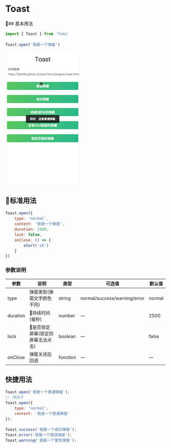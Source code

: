 # Toast

## 基本用法

```javascript
import { Toast } from 'fvmu'

Toast.open('我是一个弹窗')
```
![toast.open演示图](../demo/toast_open.gif)

## 标准用法

```javascript
Toast.open({
    type: 'normal',
    content: '我是一个弹窗',
    duration: 2500,
    lock: false,
    onClose: () => {
        alert('ok')
    }
})
```

### 参数说明
参数 | 说明 | 类型 | 可选值 | 默认值 
-|-|-|-|-
type | 弹窗类型(弹窗文字颜色不同) | string | normal/success/warning/error | normal
duration | 持续时间(毫秒) | number | — | 2500
lock | 是否锁定屏幕(锁定则屏幕无法点击) | boolean | — | false
onClose | 弹窗关闭后回调 | function | — | —

## 快捷用法

```javascript
Toast.open('我是一个普通弹窗');
// 等同于
Toast.open({
    type: 'normal',
    content: '我是一个普通弹窗'
});

Toast.success('我是一个成功弹窗');
Toast.error('我是一个错误弹窗');
Toast.warning('我是一个警告弹窗');
```
